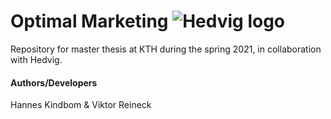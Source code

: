 # Optimal Marketing ![Hedvig logo](https://github.com/hkindbom/optimal-marketing/blob/master/hedvig_logo.png=50x50)


Repository for master thesis at KTH during the spring 2021, 
in collaboration with Hedvig.
#### Authors/Developers
Hannes Kindbom & Viktor Reineck


